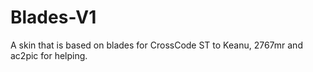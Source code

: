 # Blades-V1
 A skin that is based on blades for CrossCode
ST to Keanu, 2767mr and ac2pic for helping. 
